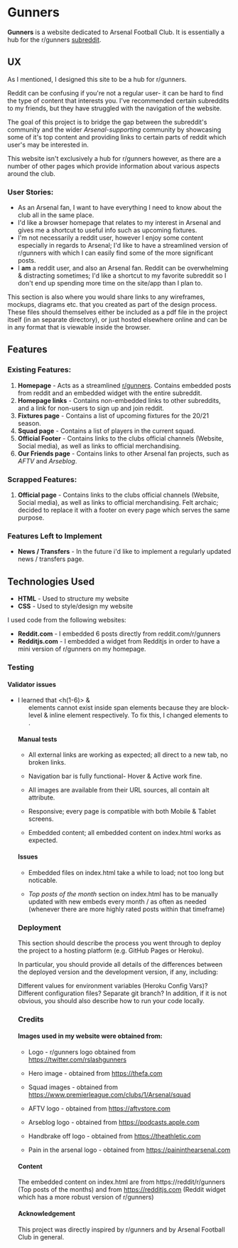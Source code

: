 # Gunners

**Gunners** is a website dedicated to Arsenal Football Club. It is essentially a hub for the r/gunners [subreddit](https://reddit.com/r/gunners).


## UX

As I mentioned, I designed this site to be a hub for r/gunners. 

Reddit can be confusing if you're not a regular user- it can be hard to find the type of content that interests you. I've recommended certain subreddits to my friends, but they have struggled with the navigation of the website. 

The goal of this project is to bridge the gap between the subreddit's community and the wider *Arsenal-supporting* community by showcasing some of it's top content and providing links to certain parts of reddit which user's may be interested in.

This website isn't exclusively a hub for r/gunners however, as there are a number of other pages which provide information about various aspects around the club.


### User Stories:

* As an Arsenal fan, I want to have everything I need to know about the club all in the same place.
* I'd like a browser homepage that relates to my interest in Arsenal and gives me a shortcut to useful info such as upcoming fixtures.
* I'm not necessarily a reddit user, however I enjoy some content especially in regards to Arsenal; I'd like to have a streamlined version of r/gunners with which I can easily find some of the more significant posts.
* I **am** a reddit user, and also an Arsenal fan. Reddit can be overwhelming & distracting sometimes; I'd like a shortcut to my favorite subreddit so I don't end up spending more time on the site/app than I plan to.



This section is also where you would share links to any wireframes, mockups, diagrams etc. that you created as part of the design process. These files should themselves either be included as a pdf file in the project itself (in an separate directory), or just hosted elsewhere online and can be in any format that is viewable inside the browser.

## Features

### Existing Features:

1. **Homepage** - Acts as a streamlined [r/gunners](https://reddit.com/r/gunners). Contains embedded posts from reddit and an embedded widget with the entire subreddit.
2. **Homepage links** - Contains non-embedded links to other subreddits, and a link for non-users to sign up and join reddit.
3. **Fixtures page** - Contains a list of upcoming fixtures for the 20/21 season.
4. **Squad page** - Contains a list of players in the current squad.
5. **Official Footer** - Contains links to the clubs official channels (Website, Social media), as well as links to official merchandising.
6. **Our Friends page** - Contains links to other Arsenal fan projects, such as *AFTV* and *Arseblog*.

### Scrapped Features:

1. **Official page** - Contains links to the clubs official channels (Website, Social media), as well as links to official merchandising. Felt archaic; decided to replace it with a footer on every page which serves the same purpose.

### Features Left to Implement

* **News / Transfers** - In the future i'd like to implement a regularly updated news / transfers page.

## Technologies Used

* **HTML** - Used to structure my website
* **CSS** - Used to style/design my website

I used code from the following websites:

* **Reddit.com** - I embedded 6 posts directly from reddit.com/r/gunners
* **Redditjs.com** - I embedded a widget from Redditjs in order to have a mini version of r/gunners on my homepage.





### Testing

#### Validator issues

* I learned that <h(1-6)> & <ul> elements cannot exist inside span elements because they are block-level & inline element respectively. To fix this, I changed <span> elements to <div>.


#### Manual tests

* All external links are working as expected; all direct to a new tab, no broken links.

* Navigation bar is fully functional- Hover & Active work fine.

* All images are available from their URL sources, all contain alt attribute.

* Responsive; every page is compatible with both Mobile & Tablet screens.

* Embedded content; all embedded content on index.html works as expected.


#### Issues

* Embedded files on index.html take a while to load; not too long but noticable.

* *Top posts of the month* section on index.html has to be manually updated with new embeds every month / as often as needed (whenever there are more highly rated posts within that timeframe)





### Deployment
This section should describe the process you went through to deploy the project to a hosting platform (e.g. GitHub Pages or Heroku).

In particular, you should provide all details of the differences between the deployed version and the development version, if any, including:

Different values for environment variables (Heroku Config Vars)?
Different configuration files?
Separate git branch?
In addition, if it is not obvious, you should also describe how to run your code locally.

### Credits

#### Images used in my website were obtained from:

* Logo - r/gunners logo obtained from https://twitter.com/rslashgunners

* Hero image - obtained from https://thefa.com

* Squad images - obtained from https://www.premierleague.com/clubs/1/Arsenal/squad

* AFTV logo - obtained from https://aftvstore.com

* Arseblog logo - obtained from https://podcasts.apple.com

* Handbrake off logo - obtained from https://theathletic.com

* Pain in the arsenal logo - obtained from https://paininthearsenal.com

#### Content

The embedded content on index.html are from https://reddit/r/gunners (Top posts of the months) and from https://redditjs.com (Reddit widget which has a more robust version of r/gunners)

#### Acknowledgement

This project was directly inspired by r/gunners and by Arsenal Football Club in general.

